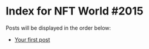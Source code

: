# Index for NFT World #2015
Posts will be displayed in the order below:

- [Your first post](./001-first.md)

